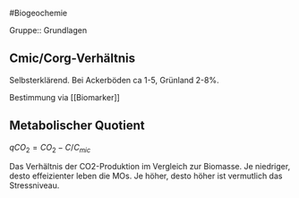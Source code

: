#Biogeochemie 

Gruppe:: Grundlagen

## Cmic/Corg-Verhältnis

Selbsterklärend. Bei Ackerböden ca 1-5, Grünland 2-8%.

Bestimmung via [[Biomarker]]

## Metabolischer Quotient

$qCO_2=CO_2-C/C_{mic}$

Das Verhältnis der CO2-Produktion im Vergleich zur Biomasse. Je niedriger, desto effeizienter leben die MOs. Je höher, desto höher ist vermutlich das Stressniveau.